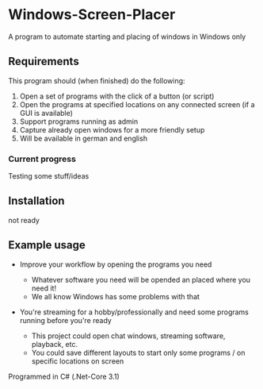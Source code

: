 # Windows-Screen-Placer
A program to automate starting and placing of windows in Windows only

## Requirements
This program should (when finished) do the following:
1. Open a set of programs with the click of a button (or script)
1. Open the programs at specified locations on any connected screen (if a GUI is available)
1. Support programs running as admin
1. Capture already open windows for a more friendly setup
1. Will be available in german and english

### Current progress
Testing some stuff/ideas

## Installation
not ready

## Example usage
* Improve your workflow by opening the programs you need
  * Whatever software you need will be opended an placed where you need it!
  * We all know Windows has some problems with that 

* You're streaming for a hobby/professionally and need some programs running before you're ready
  * This project could open chat windows, streaming software, playback, etc.
  * You could save different layouts to start only some programs / on specific locations on screen



Programmed in C# (.Net-Core 3.1)

